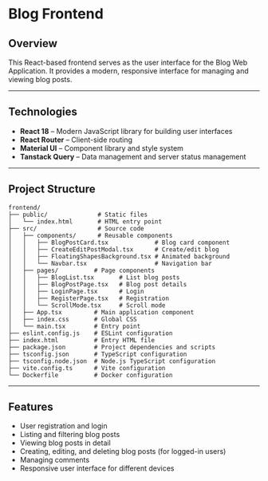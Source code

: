 # Blog Frontend

## Overview

This React-based frontend serves as the user interface for the Blog Web Application. It provides a modern, responsive interface for managing and viewing blog posts.

---

## Technologies

- **React 18** – Modern JavaScript library for building user interfaces  
- **React Router** – Client-side routing  
- **Material UI** – Component library and style system
- **Tanstack Query** – Data management and server status management  

---

## Project Structure

```
frontend/
├── public/              # Static files
│   └── index.html       # HTML entry point
├── src/                 # Source code
│   ├── components/      # Reusable components
│   │   ├── BlogPostCard.tsx             # Blog card component
│   │   ├── CreateEditPostModal.tsx      # Create/edit blog
│   │   ├── FloatingShapesBackground.tsx # Animated background
│   │   └── Navbar.tsx                   # Navigation bar
│   ├── pages/          # Page components
│   │   ├── BlogList.tsx       # List blog posts
│   │   ├── BlogPostPage.tsx   # Blog post details
│   │   ├── LoginPage.tsx      # Login
│   │   ├── RegisterPage.tsx   # Registration
│   │   └── ScrollMode.tsx     # Scroll mode
│   ├── App.tsx         # Main application component
│   ├── index.css       # Global CSS
│   └── main.tsx        # Entry point
├── eslint.config.js    # ESLint configuration
├── index.html          # Entry HTML file
├── package.json        # Project dependencies and scripts
├── tsconfig.json       # TypeScript configuration
├── tsconfig.node.json  # Node.js TypeScript configuration
├── vite.config.ts      # Vite configuration
└── Dockerfile          # Docker configuration
```

---

## Features

- User registration and login  
- Listing and filtering blog posts  
- Viewing blog posts in detail  
- Creating, editing, and deleting blog posts (for logged-in users)  
- Managing comments  
- Responsive user interface for different devices